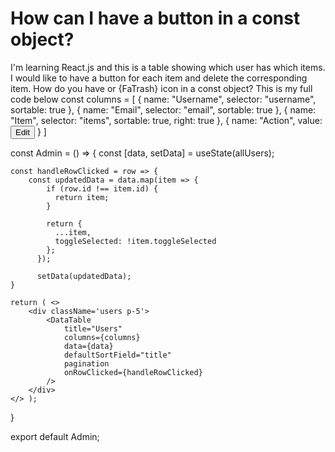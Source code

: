 
# How can I have a button in a const object?

I'm learning React.js and this is a table showing which user has which items.
I would like to have a button for each item and delete the corresponding item.
How do you have  or {FaTrash} icon in a const object?
This is my full code below
const columns = [
    {
        name: "Username",
        selector: "username",
        sortable: true
    },
    {
        name: "Email",
        selector: "email",
        sortable: true
    },
    {
        name: "Item",
        selector: "items",
        sortable: true,
        right: true
    },
    {
        name: "Action",
        value: <button>Edit</button>
    }
]


const Admin = () => {
    const [data, setData] = useState(allUsers);

    const handleRowClicked = row => {
        const updatedData = data.map(item => {
            if (row.id !== item.id) {
              return item;
            }
      
            return {
              ...item,
              toggleSelected: !item.toggleSelected
            };
          });
      
          setData(updatedData);
    }

    return ( <>
        <div className='users p-5'>
            <DataTable 
                title="Users"
                columns={columns}
                data={data}
                defaultSortField="title"
                pagination
                onRowClicked={handleRowClicked}
            />
        </div>
    </> );
}
 
export default Admin;


        